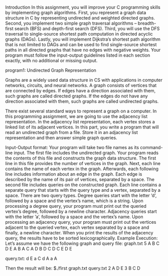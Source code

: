 Introduction
In this assignment, you will improve your C programming skills by implementing graph algorithms.
First, you represent a graph data structure in C by representing undirected and weighted directed
graphs. Second, you implement two simple graph traversal algorithms – breadth-first search (BFS)
and depth-first search (DFS). Third, you will use the DFS traversal to single-source shortest path
computation in directed acyclic graphs (DAGs). Lastly, you will implement Dijkstra’s shortest
path algorithm that is not limited to DAGs and can be used to find single-source shortest paths
in all directed graphs that have no edges with negative weights. Your program must follow the
input-output guidelines listed in each section exactly, with no additional or missing output.



program1: Undirected Graph Representation


Graphs are a widely used data structure in CS with applications in computer networks, circuits,
and neural networks. A graph consists of vertices that are connected by edges. If edges have a
direction associated with them, such graphs are called directed graphs. If the edges do not have
any direction associated with them, such graphs are called undirected graphs.


There exist several standard ways to represent a graph on a computer. In this programming assignment, we are going to use the adjacency list representation. 
In the adjacency list representation, each vertex stores a linked list of its adjacent vertices. 
In this part, you write a program that will read an undirected graph from a file. Store it in an
adjacency list representation and then answer simple graph queries.




Input-Output format: Your program will take two file names as its command-line input. The
first file includes the undirected graph. Your program reads the contents of this file and constructs
the graph data structure. The first line in this file provides the number of vertices in the graph.
Next, each line contains the name of each vertex in the graph. Afterwards, each following line
includes information about an edge in the graph. Each edge is described by the name of its pair of
vertices, separated by a space.
The second file includes queries on the constructed graph. Each line contains a separate query that
starts with the query type and a vertex, separated by a space. There are two query types. Degree
queries start with the letter ’d’, followed by a space and the vertex’s name, which is a string. Upon
processing a degree query, your program must print out the queried vertex’s degree, followed by a
newline character. Adjacency queries start with the letter ’a’, followed by a space and the vertex’s
name. Upon processing an adjacency query, your program must print out the vertices adjacent to
the queried vertex, each vertex separated by a space and finally, a newline character. When you
print the results of the adjacency query, the results have to be sorted lexicographically.
Example Execution:
Let’s assume we have the following graph and query file:
graph.txt
5
A
B
C
D
E
A B
A C
A D
B D
C D
C E
D E

query.txt:
d E
a C
d A
a A

Then the result will be:
$./first graph.txt query.txt
2
A D E
3
B C D
